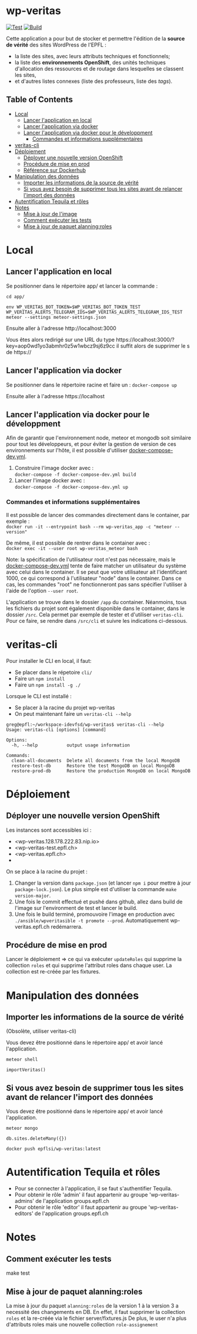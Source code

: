 # wp-veritas

[![Test](https://github.com/epfl-si/wp-veritas/actions/workflows/test.yml/badge.svg?branch=master)](https://github.com/epfl-si/wp-veritas/actions/workflows/test.yml)
[![Build](https://github.com/epfl-si/wp-veritas/actions/workflows/build.yml/badge.svg?branch=master)](https://github.com/epfl-si/wp-veritas/actions/workflows/build.yml)

Cette application a pour but de stocker et permettre l'édition de la **source de vérité** des sites WordPress de l'EPFL :
- la liste des sites, avec leurs attributs techniques et fonctionnels;
- la liste des **environnements OpenShift**, des unités techniques d'allocation des ressources et de routage dans lesquelles se classent les sites,
- et d'autres listes connexes (liste des professeurs, liste des *tags*).

<!-- TOC titleSize:2 tabSpaces:3 depthFrom:1 depthTo:6 withLinks:1 updateOnSave:1 orderedList:0 skip:1 title:1 charForUnorderedList:* -->
## Table of Contents
* [Local](#local)
   * [Lancer l'application en local](#lancer-lapplication-en-local)
   * [Lancer l'application via docker](#lancer-lapplication-via-docker)
   * [Lancer l'application via docker pour le développment](#lancer-lapplication-via-docker-pour-le-développment)
      * [Commandes et informations supplémentaires](#commandes-et-informations-supplémentaires)
* [veritas-cli](#veritas-cli)
* [Déploiement](#déploiement)
   * [Déployer une nouvelle version OpenShift](#déployer-une-nouvelle-version-openshift)
   * [Procédure de mise en prod](#procédure-de-mise-en-prod)
   * [Référence sur Dockerhub](#référence-sur-dockerhub)
* [Manipulation des données](#manipulation-des-données)
   * [Importer les informations de la source de vérité](#importer-les-informations-de-la-source-de-vérité)
   * [Si vous avez besoin de supprimer tous les sites avant de relancer l'import des données](#si-vous-avez-besoin-de-supprimer-tous-les-sites-avant-de-relancer-limport-des-données)
* [Autentification Tequila et rôles](#autentification-tequila-et-rôles)
* [Notes](#notes)
   * [Mise à jour de l'image](#mise-à-jour-de-limage)
   * [Comment exécuter les tests](#comment-exécuter-les-tests)
   * [Mise à jour de paquet alanning:roles](#mise-à-jour-de-paquet-alanningroles)
<!-- /TOC -->


# Local

## Lancer l'application en local 

Se positionner dans le répertoire app/ et lancer la commande :

`cd app/`

`env WP_VERITAS_BOT_TOKEN=$WP_VERITAS_BOT_TOKEN_TEST WP_VERITAS_ALERTS_TELEGRAM_IDS=$WP_VERITAS_ALERTS_TELEGRAM_IDS_TEST meteor --settings meteor-settings.json`

Ensuite aller à l'adresse http://localhost:3000

Vous êtes alors redirigé sur une URL du type https://localhost:3000/?key=aop0wd1yo3abmhr0z5w1wbcz9sj6z9cc il suffit alors de supprimer le s de https://

## Lancer l'application via docker

Se positionner dans le répertoire racine et faire un : `docker-compose up`

Ensuite aller à l'adresse https://localhost

## Lancer l'application via docker pour le développment

Afin de garantir que l'environnement node, meteor et mongodb soit
similaire pour tout les développeurs, et pour éviter la gestion de
version de ces environnements sur l'hôte, il est possible d'utiliser
[docker-compose-dev.yml](./docker-compose-dev.yml).

  1. Construire l'image docker avec :  
     `docker-compose -f docker-compose-dev.yml build`
  1. Lancer l'image docker avec :  
     `docker-compose -f docker-compose-dev.yml up`

### Commandes et informations supplémentaires

Il est possible de lancer des commandes directement dans le container, 
par exemple :  
`docker run -it --entrypoint bash --rm wp-veritas_app -c "meteor --version"`

De même, il est possible de rentrer dans le container avec :  
`docker exec -it --user root wp-veritas_meteor bash`

Note: la spécification de l'utilisateur root n'est pas nécessaire, mais le
[docker-compose-dev.yml](./docker-compose-dev.yml) tente de faire matcher
un utilisateur du système avec celui dans le container. Il se peut que votre
utilisateur ait l'identificant 1000, ce qui correspond à l'utilisateur "node"
dans le container. Dans ce cas, les commandes "root" ne fonctionneront pas sans
spécifier l'utiliser à l'aide de l'option `--user root`.

L'application se trouve dans le dossier `/app` du container. Néanmoins, tous les
fichiers du projet sont également disponible dans le container, dans le dossier
`/src`. Cela permet par exemple de tester et d'utiliser `veritas-cli`. Pour ce
faire, se rendre dans `/src/cli` et suivre les indications ci-dessous.


# veritas-cli

Pour installer le CLI en local, il faut:
- Se placer dans le répetoire `cli/`
- Faire un `npm install`
- Faire un `npm install -g ./`

Lorsque le CLI est installé :
- Se placer à la racine du projet wp-veritas
- On peut maintenant faire un `veritas-cli --help`

```
greg@epfl:~/workspace-idevfsd/wp-veritas$ veritas-cli --help
Usage: veritas-cli [options] [command]

Options:
  -h, --help           output usage information

Commands:
  clean-all-documents  Delete all documents from the local MongoDB
  restore-test-db      Restore the test MongoDB on local MongoDB
  restore-prod-db      Restore the production MongoDB on local MongoDB
```


# Déploiement

## Déployer une nouvelle version OpenShift

Les instances sont accessibles ici :
- <wp-veritas.128.178.222.83.nip.io>
- <wp-veritas-test.epfl.ch>
- <wp-veritas.epfl.ch>
- 
On se place à la racine du projet :

1. Changer la version dans `package.json` (et lancer `npm i` pour mettre à jour `package-lock.json`). Le plus simple est d'utiliser la commande `make version-major`.
2. Une fois le commit effectué et pushé dans github, allez dans build de l'image sur l'environment de test et lancer le build.
3. Une fois le build terminé, promouvoire l'image en production avec `./ansible/wpveritasible -t promote --prod`. Automatiquement wp-veritas.epfl.ch redémarrera. 

## Procédure de mise en prod
Lancer le déploiement => ce qui va exécuter `updateRoles` qui supprime la
collection `roles` et qui supprime l'attribut roles dans chaque user. La
collection est re-créée par les fixtures.

# Manipulation des données

## Importer les informations de la source de vérité

(Obsolète, utiliser veritas-cli)

Vous devez être positionné dans le répertoire app/ et avoir lancé l'application.

`meteor shell`

`importVeritas()`

## Si vous avez besoin de supprimer tous les sites avant de relancer l'import des données

Vous devez être positionné dans le répertoire app/ et avoir lancé l'application.

`meteor mongo`

`db.sites.deleteMany({})`

`docker push epflsi/wp-veritas:latest`

# Autentification Tequila et rôles

- Pour se connecter à l'application, il se faut s'authentifier Tequila.
- Pour obtenir le rôle 'admin' il faut appartenir au groupe 'wp-veritas-admins' de l'application groups.epfl.ch
- Pour obtenir le rôle 'editor' il faut appartenir au groupe 'wp-veritas-editors' de l'application groups.epfl.ch


# Notes

## Comment exécuter les tests
make test

## Mise à jour de paquet alanning:roles
La mise à jour du paquet `alanning:roles` de la version 1 à la version 3 a necessité des changements en DB.
En effet, il faut supprimer la collection `roles` et la re-créée via le fichier server/fixtures.js
De plus, le user n'a plus d'attributs roles mais une nouvelle collection `role-assignement`
